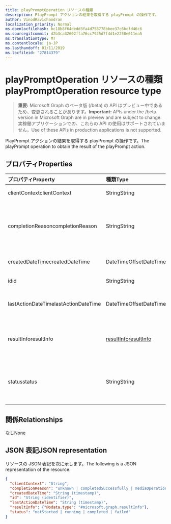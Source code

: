 ```yaml
---
title: playPromptOperation リソースの種類
description: PlayPrompt アクションの結果を取得する playPrompt の操作です。
author: VinodRavichandran
localization_priority: Normal
ms.openlocfilehash: bc18b8f64dedd3fa4d758778bbee37c6bcfd46c6
ms.sourcegitcommit: d2b3ca32602ffa76cc7925d7f4d1e2258e611ea5
ms.translationtype: MT
ms.contentlocale: ja-JP
ms.lasthandoff: 01/11/2019
ms.locfileid: "27814379"
---
```

# <a name="playpromptoperation-resource-type"></a><span data-ttu-id="765c3-103">playPromptOperation リソースの種類</span><span class="sxs-lookup"><span data-stu-id="765c3-103">playPromptOperation resource type</span></span>

> <span data-ttu-id="765c3-104">**重要:** Microsoft Graph のベータ版 (/beta) の API はプレビュー中であるため、変更されることがあります。</span><span class="sxs-lookup"><span data-stu-id="765c3-104">**Important:** APIs under the /beta version in Microsoft Graph are in preview and are subject to change.</span></span> <span data-ttu-id="765c3-105">実稼働アプリケーションでの、これらの API の使用はサポートされていません。</span><span class="sxs-lookup"><span data-stu-id="765c3-105">Use of these APIs in production applications is not supported.</span></span>

<span data-ttu-id="765c3-106">PlayPrompt アクションの結果を取得する playPrompt の操作です。</span><span class="sxs-lookup"><span data-stu-id="765c3-106">The playPrompt operation to obtain the result of the playPrompt action.</span></span>

## <a name="properties"></a><span data-ttu-id="765c3-107">プロパティ</span><span class="sxs-lookup"><span data-stu-id="765c3-107">Properties</span></span>

| <span data-ttu-id="765c3-108">プロパティ</span><span class="sxs-lookup"><span data-stu-id="765c3-108">Property</span></span>            | <span data-ttu-id="765c3-109">種類</span><span class="sxs-lookup"><span data-stu-id="765c3-109">Type</span></span>                        | <span data-ttu-id="765c3-110">説明</span><span class="sxs-lookup"><span data-stu-id="765c3-110">Description</span></span>|
|:--------------------|:----------------------------|:-----------------------------------------------------------------------------------|
| <span data-ttu-id="765c3-111">clientContext</span><span class="sxs-lookup"><span data-stu-id="765c3-111">clientContext</span></span>       | <span data-ttu-id="765c3-112">String</span><span class="sxs-lookup"><span data-stu-id="765c3-112">String</span></span>                      | <span data-ttu-id="765c3-113">クライアントのコンテキスト。</span><span class="sxs-lookup"><span data-stu-id="765c3-113">The client context.</span></span>                                                                |
| <span data-ttu-id="765c3-114">completionReason</span><span class="sxs-lookup"><span data-stu-id="765c3-114">completionReason</span></span>    | <span data-ttu-id="765c3-115">String</span><span class="sxs-lookup"><span data-stu-id="765c3-115">String</span></span>                      | <span data-ttu-id="765c3-116">可能な値は、`unknown`、`completedSuccessfully`、`mediaOperationCanceled` です。</span><span class="sxs-lookup"><span data-stu-id="765c3-116">Possible values are: `unknown`, `completedSuccessfully`, `mediaOperationCanceled`.</span></span> |
| <span data-ttu-id="765c3-117">createdDateTime</span><span class="sxs-lookup"><span data-stu-id="765c3-117">createdDateTime</span></span>     | <span data-ttu-id="765c3-118">DateTimeOffset</span><span class="sxs-lookup"><span data-stu-id="765c3-118">DateTimeOffset</span></span>              | <span data-ttu-id="765c3-119">操作の開始時刻です。</span><span class="sxs-lookup"><span data-stu-id="765c3-119">The start time of the operation.</span></span>                                                   |
| <span data-ttu-id="765c3-120">id</span><span class="sxs-lookup"><span data-stu-id="765c3-120">id</span></span>                  | <span data-ttu-id="765c3-121">String</span><span class="sxs-lookup"><span data-stu-id="765c3-121">String</span></span>                      | <span data-ttu-id="765c3-122">読み取り専用です。</span><span class="sxs-lookup"><span data-stu-id="765c3-122">Read-only.</span></span>                                                                         |
| <span data-ttu-id="765c3-123">lastActionDateTime</span><span class="sxs-lookup"><span data-stu-id="765c3-123">lastActionDateTime</span></span>  | <span data-ttu-id="765c3-124">DateTimeOffset</span><span class="sxs-lookup"><span data-stu-id="765c3-124">DateTimeOffset</span></span>              | <span data-ttu-id="765c3-125">操作の最後の操作の時間です。</span><span class="sxs-lookup"><span data-stu-id="765c3-125">The time of the last action of the operation.</span></span>                                      |
| <span data-ttu-id="765c3-126">resultInfo</span><span class="sxs-lookup"><span data-stu-id="765c3-126">resultInfo</span></span>          | [<span data-ttu-id="765c3-127">resultInfo</span><span class="sxs-lookup"><span data-stu-id="765c3-127">resultInfo</span></span>](resultInfo.md) | <span data-ttu-id="765c3-128">結果の情報です。</span><span class="sxs-lookup"><span data-stu-id="765c3-128">The result information.</span></span> <span data-ttu-id="765c3-129">読み取り専用です。</span><span class="sxs-lookup"><span data-stu-id="765c3-129">Read-only.</span></span> <span data-ttu-id="765c3-130">サーバーを生成します。</span><span class="sxs-lookup"><span data-stu-id="765c3-130">Server generated.</span></span>                               |
| <span data-ttu-id="765c3-131">status</span><span class="sxs-lookup"><span data-stu-id="765c3-131">status</span></span>              | <span data-ttu-id="765c3-132">String</span><span class="sxs-lookup"><span data-stu-id="765c3-132">String</span></span>                      | <span data-ttu-id="765c3-133">可能な値は、`notStarted`、`running`、`completed`、`failed` です。</span><span class="sxs-lookup"><span data-stu-id="765c3-133">Possible values are: `notStarted`, `running`, `completed`, `failed`.</span></span>               |

## <a name="relationships"></a><span data-ttu-id="765c3-134">関係</span><span class="sxs-lookup"><span data-stu-id="765c3-134">Relationships</span></span>
<span data-ttu-id="765c3-135">なし</span><span class="sxs-lookup"><span data-stu-id="765c3-135">None</span></span>

## <a name="json-representation"></a><span data-ttu-id="765c3-136">JSON 表記</span><span class="sxs-lookup"><span data-stu-id="765c3-136">JSON representation</span></span>

<span data-ttu-id="765c3-137">リソースの JSON 表記を次に示します。</span><span class="sxs-lookup"><span data-stu-id="765c3-137">The following is a JSON representation of the resource.</span></span>

<!-- {
  "blockType": "resource",
  "optionalProperties": [

  ],
  "@odata.type": "microsoft.graph.playPromptOperation"
}-->
```json
{
  "clientContext": "String",
  "completionReason": "unknown | completedSuccessfully | mediaOperationCanceled",
  "createdDateTime": "String (timestamp)",
  "id": "String (identifier)",
  "lastActionDateTime": "String (timestamp)",
  "resultInfo": {"@odata.type": "#microsoft.graph.resultInfo"},
  "status": "notStarted | running | completed | failed"
}
```

<!-- uuid: 8fcb5dbc-d5aa-4681-8e31-b001d5168d79
2015-10-25 14:57:30 UTC -->
<!-- {
  "type": "#page.annotation",
  "description": "playPromptOperation resource",
  "keywords": "",
  "section": "documentation",
  "tocPath": ""
}-->
